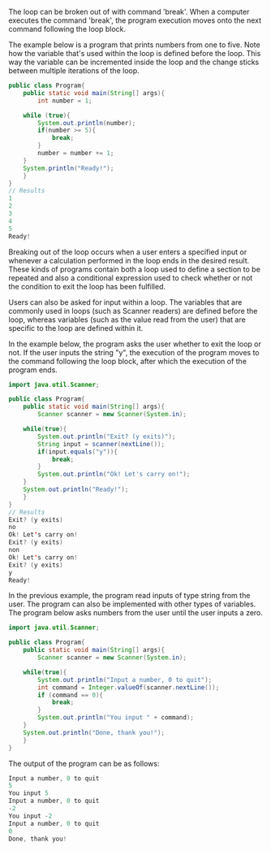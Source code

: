 The loop can be broken out of with command 'break'. When a computer executes the command 'break', the program execution moves onto the next command following the loop block.

The example below is a program that prints numbers from one to five. Note how the variable that's used within the loop is defined before the loop. This way the variable can be incremented inside the loop and the change sticks between multiple iterations of the loop.

```Java
public class Program{
	public static void main(String[] args){
		int number = 1;

	while (true){
		System.out.println(number);
		if(number >= 5){
			break;
		}
		number = number += 1;
	}
	System.println("Ready!");
	}
}
// Results
1
2
3
4
5
Ready!
```

Breaking out of the loop occurs when a user enters a specified input or whenever a calculation performed in the loop ends in the desired result. These kinds of programs contain both a loop used to define a section to be repeated and also a conditional expression used to check whether or not the condition to exit the loop has been fulfilled.

Users can also be asked for input within a loop. The variables that are commonly used in loops (such as Scanner readers) are defined before the loop, whereas variables (such as the value read from the user) that are specific to the loop are defined within it.

In the example below, the program asks the user whether to exit the loop or not. If the user inputs the string "y", the execution of the program moves to the command following the loop block, after which the execution of the program ends.

```Java
import java.util.Scanner;

public class Program{
	public static void main(String[] args){
		Scanner scanner = new Scanner(System.in);

	while(true){
		System.out.println("Exit? (y exits)");
		String input = scanner(nextLine());
		if(input.equals("y")){
			break;
		}
		System.out.println("Ok! Let's carry on!");
	}
	System.out.println("Ready!");
	}
}
// Results
Exit? (y exits)
no
Ok! Let's carry on!
Exit? (y exits)
non
Ok! Let's carry on!
Exit? (y exits)
y
Ready!
```

In the previous example, the program read inputs of type string from the user. The program can also be implemented with other types of variables. The program below asks numbers from the user until the user inputs a zero.

```Java
import java.util.Scanner;

public class Program{
	public static void main(String[] args){
		Scanner scanner = new Scanner(System.in);

	while(true){
		System.out.println("Input a number, 0 to quit");
		int command = Integer.valueOf(scanner.nextLine());
		if (command == 0){
			break;
		}
		System.out.println("You input " + command);
	}
	System.out.println("Done, thank you!");
	}
}
```

The output of the program can be as follows:

```Java
Input a number, 0 to quit 
5 
You input 5 
Input a number, 0 to quit 
-2 
You input -2 
Input a number, 0 to quit 
0
Done, thank you!
```